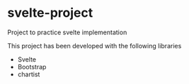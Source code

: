 # svelte-project
Project to practice svelte implementation

This project has been developed with the following libraries
- Svelte
- Bootstrap
- chartist
